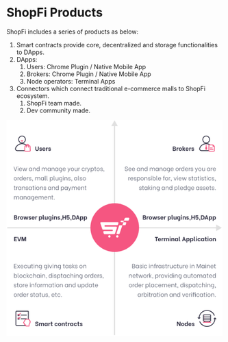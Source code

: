 # ShopFi Products

ShopFi includes a series of products as below:

1. Smart contracts provide core, decentralized and storage functionalities to DApps.
2. DApps:
   1. Users: Chrome Plugin / Native Mobile App
   2. Brokers: Chrome Plugin / Native Mobile App
   3. Node operators: Terminal Apps
3. Connectors which connect traditional  e-commerce malls to ShopFi ecosystem.
   1. ShopFi team made.
   2. Dev community made.

![](<../.gitbook/assets/image (12) (1).png>)

